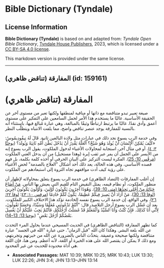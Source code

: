 # Bible Dictionary (Tyndale)

## License Information

**Bible Dictionary (Tyndale)** is based on and adapted from: _Tyndale Open Bible Dictionary_, [Tyndale House Publishers](https://tyndaleopenresources.com/), 2023, which is licensed under a [CC BY-SA 4.0 license](https://creativecommons.org/licenses/by-sa/4.0/legalcode.en).

This markdown version is provided under the same license.



--------------------------------

## المفارقة (تناقض ظاهري) (id: 159161)

المفارقة (تناقض ظاهري)
======================

صيغة تعبير تبدو متناقضة مع ذاتها أو منافية لمنطقها ولكنها تعبر من مستوى آخر عن الحقيقة الأساسية. غالبًا ما يستخدم هذا الأمر لحمل السامعين على التفكير على مستوى أعمق وأدق نقدًا. غالبًا ما يرتبط ارتباطًا وثيقًا بالمبالغة، وهي عبارة مُبالغ فيها، باستثناء أنه بالنسبة للمفارقة يوجد عنصر تناقض واضح، مما يلفت الانتباه ويتطلَّب النظر.

وفي خدمة الرب يسوع نجد ذلك في عبارات مثل ولادة البالغين ثانية. قَالَ لَهُ نِيقُودِيمُوسُ: «كَيْفَ يُمْكِنُ ٱلْإِنْسَانَ أَنْ يُولَدَ وَهُوَ شَيْخٌ؟ أَلَعَلَّهُ يَقْدِرُ أَنْ يَدْخُلَ بَطْنَ أُمِّهِ ثَانِيَةً وَيُولَدَ؟ ([يوحنَّا ٣: ٤](https://ref.ly/John3:4)). أو في مثال آخر، استجابة لمحاولات الأغنياء لدخول الملكوت، يقول الرب يسوع إنه من الأيسر على الجمل أن يمر عبر ثقب إبرة (وهذا مستحيل) من أن يدخل الغني الملكوت ([مَرقُس 10: 25](https://ref.ly/Mark10:25)). الفكرة ليست التركيز على البيان الحرفي أو أخذه كلمة بكلمة، بل فهم قصده الأساسي. وفي هذه الحالة، يعد ذلك أحد أشكال "العلاج بالصدمة" لحض الأغنياء على رؤية كيف أدت مواقفهم تجاه الثروة إلى استبعادهم من الملكوت.

إن أغلب المفارقات (التضاد الظاهري) في خدمة الرب يسوع يتعلق بمحاولاته لإظهار أن منظور الملكوت، أو نظام قيمه، يمثل النقيض التام للقيم التي يعيش بها الناس. [مَنْ أَضَاعَ حَيَاتَهُ مِنْ أَجْلِي يَجِدُهَا (متى 10: 39](https://ref.ly/Matt10:39)). وَهُوَذَا آخِرُونَ يَكُونُونَ أَوَّلِينَ، وَأَوَّلُونَ يَكُونُونَ آخِرِينَ ([لوقا 13: 30](https://ref.ly/Luke13:30)). مَنْ أَرَادَ أَنْ يَصِيرَ فِيكُمْ عَظِيمًا، يَكُونُ لَكُمْ خَادِمًا ([مرقس ١٠: ٤٣](https://ref.ly/Mark10:43)؛ [لوقا ٢٢: ٢٦](https://ref.ly/Luke22:26)). وفي الواقع، إن خدمة الرب يسوع نفسه الخادمة تؤكد هذا الاختلاف الكبير للملكوت. بعد أن غَسَّل الرب يسوع أرجل التلاميذ، قال: "أَنْتُمْ تَدْعُونَنِي مُعَلِّمًا وَسَيِّدًا، وَحَسَنًا تَقُولُونَ، لِأَنِّي أَنَا كَذَلِكَ. فَإِنْ كُنْتُ وَأَنَا ٱلسَّيِّدُ وَٱلْمُعَلِّمُ قَدْ غَسَلْتُ أَرْجُلَكُمْ، فَأَنْتُمْ يَجِبُ عَلَيْكُمْ أَنْ يَغْسِلَ بَعْضُكُمْ أَرْجُلَ بَعْضٍ" ([يوحنا 13: 13–14](https://ref.ly/John13:13-John13:14)).

كما تظهر المفارقة (التناقض الظاهري) في الحديث المسيحي عندما يحاول المرء التحدث عن الله بلغة البشر. وهكذا كان الله "قبل الزمان". حتى عبارة "الله في الجسد" عبارة متناقضة ولكنها صحيحة وعميقة. يتحدَّث الناس بالضرورة عن الله من خبرتهم وتجربتهم، ومع ذلك لا يمكن أن يقتصر الله على هذه الخبرة أو اللغة، لأنه أعظم. ومن هنا، فإن اللغة هي أداة محدودة للحديث عن غير المحدود.

* **Associated Passages:** MAT 10:39; MRK 10:25; MRK 10:43; LUK 13:30; LUK 22:26; JHN 3:4; JHN 13:13–JHN 13:14

